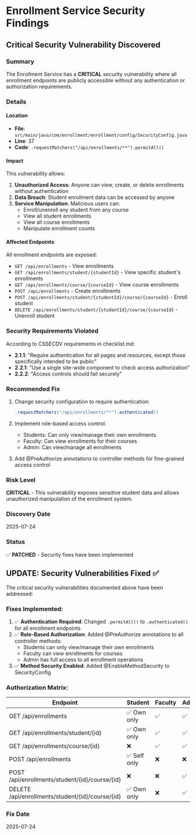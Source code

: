 # Enrollment Service Security Findings

## Critical Security Vulnerability Discovered

### Summary
The Enrollment Service has a **CRITICAL** security vulnerability where all enrollment endpoints are publicly accessible without any authentication or authorization requirements.

### Details

#### Location
- **File**: `src/main/java/com/enrollment/enrollment/config/SecurityConfig.java`
- **Line**: 37
- **Code**: `.requestMatchers("/api/enrollments/**").permitAll()`

#### Impact
This vulnerability allows:
1. **Unauthorized Access**: Anyone can view, create, or delete enrollments without authentication
2. **Data Breach**: Student enrollment data can be accessed by anyone
3. **Service Manipulation**: Malicious users can:
   - Enroll/unenroll any student from any course
   - View all student enrollments
   - View all course enrollments
   - Manipulate enrollment counts

#### Affected Endpoints
All enrollment endpoints are exposed:
- `GET /api/enrollments` - View enrollments
- `GET /api/enrollments/student/{studentId}` - View specific student's enrollments
- `GET /api/enrollments/course/{courseId}` - View course enrollments
- `POST /api/enrollments` - Create enrollments
- `POST /api/enrollments/student/{studentId}/course/{courseId}` - Enroll student
- `DELETE /api/enrollments/student/{studentId}/course/{courseId}` - Unenroll student

### Security Requirements Violated
According to CSSECDV requirements in checklist.md:
- **2.1.1**: "Require authentication for all pages and resources, except those specifically intended to be public"
- **2.2.1**: "Use a single site-wide component to check access authorization"
- **2.2.2**: "Access controls should fail securely"

### Recommended Fix
1. Change security configuration to require authentication:
   ```java
   .requestMatchers("/api/enrollments/**").authenticated()
   ```

2. Implement role-based access control:
   - Students: Can only view/manage their own enrollments
   - Faculty: Can view enrollments for their courses
   - Admin: Can view/manage all enrollments

3. Add @PreAuthorize annotations to controller methods for fine-grained access control

### Risk Level
**CRITICAL** - This vulnerability exposes sensitive student data and allows unauthorized manipulation of the enrollment system.

### Discovery Date
2025-07-24

### Status
✅ **PATCHED** - Security fixes have been implemented

## UPDATE: Security Vulnerabilities Fixed ✅

The critical security vulnerabilities documented above have been addressed:

### Fixes Implemented:
1. ✅ **Authentication Required**: Changed `.permitAll()` to `.authenticated()` for all enrollment endpoints
2. ✅ **Role-Based Authorization**: Added @PreAuthorize annotations to all controller methods:
   - Students can only view/manage their own enrollments
   - Faculty can view enrollments for courses
   - Admin has full access to all enrollment operations
3. ✅ **Method Security Enabled**: Added @EnableMethodSecurity to SecurityConfig

### Authorization Matrix:
| Endpoint | Student | Faculty | Admin |
|----------|---------|---------|-------|
| GET /api/enrollments | ✅ Own only | ✅ | ✅ |
| GET /api/enrollments/student/{id} | ✅ Own only | ✅ | ✅ |
| GET /api/enrollments/course/{id} | ❌ | ✅ | ✅ |
| POST /api/enrollments | ✅ Self only | ❌ | ❌ |
| POST /api/enrollments/student/{id}/course/{id} | ❌ | ❌ | ✅ |
| DELETE /api/enrollments/student/{id}/course/{id} | ✅ Own only | ❌ | ✅ |

### Fix Date
2025-07-24